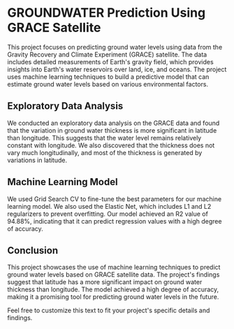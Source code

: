 # GROUNDWATER Prediction Using GRACE Satellite
This project focuses on predicting ground water levels using data from the Gravity Recovery and Climate Experiment (GRACE) satellite. The data includes detailed measurements of Earth's gravity field, which provides insights into Earth's water reservoirs over land, ice, and oceans. The project uses machine learning techniques to build a predictive model that can estimate ground water levels based on various environmental factors.

## Exploratory Data Analysis
We conducted an exploratory data analysis on the GRACE data and found that the variation in ground water thickness is more significant in latitude than longitude. This suggests that the water level remains relatively constant with longitude. We also discovered that the thickness does not vary much longitudinally, and most of the thickness is generated by variations in latitude.

## Machine Learning Model
We used Grid Search CV to fine-tune the best parameters for our machine learning model. We also used the Elastic Net, which includes L1 and L2 regularizers to prevent overfitting. Our model achieved an R2 value of 94.88%, indicating that it can predict regression values with a high degree of accuracy.

## Conclusion
This project showcases the use of machine learning techniques to predict ground water levels based on GRACE satellite data. The project's findings suggest that latitude has a more significant impact on ground water thickness than longitude. The model achieved a high degree of accuracy, making it a promising tool for predicting ground water levels in the future.

Feel free to customize this text to fit your project's specific details and findings.
